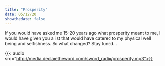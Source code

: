 ```yaml
---
title: "Prosperity"
date: 05/12/20
showthedate: false
---
```


If you would have asked me 15-20 years ago what prosperity meant to me, I would have given you a list that would have catered to my physical well being and selfishness. So what changed? Stay tuned...
<!--more-->
{{< audio src="http://media.declaretheword.com/sword_radio/prosperity.mp3">}}